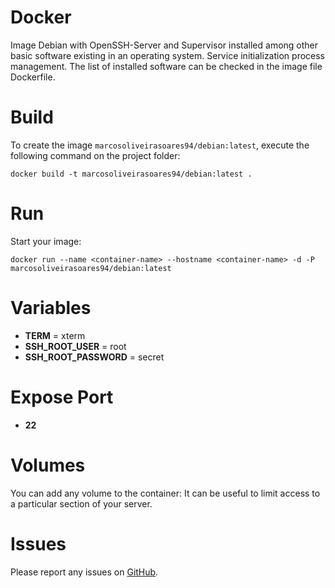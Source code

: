 # Docker
Image Debian with OpenSSH-Server and Supervisor installed among other basic software existing in an operating system. Service initialization process management. The list of installed software can be checked in the image file Dockerfile.

# Build
To create the image `marcosoliveirasoares94/debian:latest`, execute the following command on the project folder:

	docker build -t marcosoliveirasoares94/debian:latest .

# Run
Start your image:

    docker run --name <container-name> --hostname <container-name> -d -P marcosoliveirasoares94/debian:latest

# Variables
* **TERM** =  xterm
* **SSH_ROOT_USER** =  root
* **SSH_ROOT_PASSWORD** =  secret

# Expose Port
* **22**

# Volumes
You can add any volume to the container: It can be useful to limit access to a particular section of your server.

# Issues
Please report any issues on [GitHub](https://github.com/marcosoliveirasoares94/Dockerfiles/issues).
